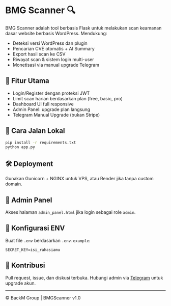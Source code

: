 # BMG Scanner 🔍

BMG Scanner adalah tool berbasis Flask untuk melakukan scan keamanan dasar website berbasis WordPress. Mendukung:
- Deteksi versi WordPress dan plugin
- Pencarian CVE otomatis + AI Summary
- Export hasil scan ke CSV
- Riwayat scan & sistem login multi-user
- Monetisasi via manual upgrade Telegram

## 🚀 Fitur Utama
- Login/Register dengan proteksi JWT
- Limit scan harian berdasarkan plan (free, basic, pro)
- Dashboard UI full responsive
- Admin Panel: upgrade plan langsung
- Telegram Manual Upgrade (bukan Stripe)

## 🧪 Cara Jalan Lokal
```bash
pip install -r requirements.txt
python app.py
```

## 🛠 Deployment
Gunakan Gunicorn + NGINX untuk VPS, atau Render jika tanpa custom domain.

## 👤 Admin Panel
Akses halaman `admin_panel.html` jika login sebagai role `admin`.

## 🔐 Konfigurasi ENV
Buat file `.env` berdasarkan `.env.example`:
```
SECRET_KEY=isi_rahasiamu
```

## 👥 Kontribusi
Pull request, issue, dan diskusi terbuka. Hubungi admin via [Telegram](https://t.me/Sentogal) untuk upgrade akun.

---

© BackM Group | BMGScanner v1.0
